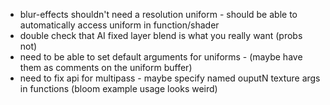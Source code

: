 
- blur-effects shouldn't need a resolution uniform - should be able to automatically access uniform in function/shader
- double check that AI fixed layer blend is what you really want (probs not)
- need to be able to set default arguments for uniforms - (maybe have them as comments on the uniform buffer)
- need to fix api for multipass - maybe specify named ouputN texture args in functions (bloom example usage looks weird)

